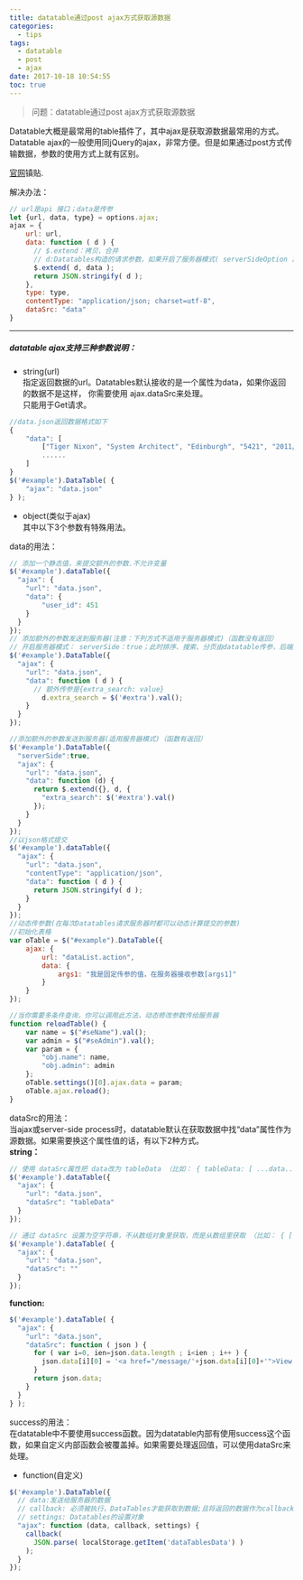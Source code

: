 ```yaml
---
title: datatable通过post ajax方式获取源数据
categories:
  - tips
tags:
  - datatable
  - post
  - ajax
date: 2017-10-18 10:54:55
toc: true
---
```

> 问题：datatable通过post ajax方式获取源数据

<!-- more -->

Datatable大概是最常用的table插件了，其中ajax是获取源数据最常用的方式。Datatable ajax的一般使用同jQuery的ajax，非常方便。但是如果通过post方式传输数据，参数的使用方式上就有区别。

[官网](https://datatables.net/reference/option/ajax)镇贴.

解决办法：
```JavaScript
// url是api 接口；data是传参
let {url, data, type} = options.ajax;
ajax = {
    url: url,
    data: function ( d ) {
      // $.extend：拷贝、合并
      // d:Datatables构造的请求参数，如果开启了服务器模式( serverSideOption ) 这个还会包含服务器请求的一些参数
      $.extend( d, data );
      return JSON.stringify( d );
    },
    type: type,
    contentType: "application/json; charset=utf-8",
    dataSrc: "data"
}
```

<hr/>

##### datatable ajax支持三种参数说明：
* string(url)   
  指定返回数据的url。Datatables默认接收的是一个属性为data，如果你返回的数据不是这样， 你需要使用 ajax.dataSrc来处理。   
  只能用于Get请求。

```Javascript
//data.json返回数据格式如下
{
    "data": [
        ["Tiger Nixon", "System Architect", "Edinburgh", "5421", "2011/04/25", "$3,120"],
        ......
    ]
}
$('#example').DataTable( {
    "ajax": "data.json"
} );
```

* object(类似于ajax)  
其中以下3个参数有特殊用法。

data的用法：  
```Javascript
// 添加一个静态值，来提交额外的参数.不允许变量
$('#example').dataTable({
  "ajax": {
    "url": "data.json",
    "data": {
        "user_id": 451
    }
  }
});
// 添加额外的参数发送到服务器(注意：下列方式不适用于服务器模式)（函数没有返回）
// 开启服务器模式： serverSide：true；此时排序、搜索、分页由datatable传参，后端处理
$('#example').DataTable({
  "ajax": {
    "url": "data.json",    
    "data": function ( d ) {
      // 额外传参是{extra_search: value}
        d.extra_search = $('#extra').val();
    }
  }
});

//添加额外的参数发送到服务器(适用服务器模式)（函数有返回）
$('#example').DataTable({
  "serverSide":true,
  "ajax": {
    "url": "data.json",
    "data": function (d) {
      return $.extend({}, d, {
        "extra_search": $('#extra').val()
      });
    }
  }
});
//以json格式提交
$('#example').dataTable({
  "ajax": {
    "url": "data.json",
    "contentType": "application/json",
    "data": function ( d ) {
      return JSON.stringify( d );
    }
  }
});
//动态传参数(在每次Datatables请求服务器时都可以动态计算提交的参数)
//初始化表格
var oTable = $("#example").DataTable({
    ajax: {
        url: "dataList.action",
        data: {
            args1: "我是固定传参的值，在服务器接收参数[args1]"
        }
    }
});

//当你需要多条件查询，你可以调用此方法，动态修改参数传给服务器
function reloadTable() {
    var name = $("#seName").val();
    var admin = $("#seAdmin").val();
    var param = {
        "obj.name": name,
        "obj.admin": admin
    };
    oTable.settings()[0].ajax.data = param;
    oTable.ajax.reload();
}
```
dataSrc的用法：  
当ajax或server-side process时，datatable默认在获取数据中找“data”属性作为源数据。如果需要换这个属性值的话，有以下2种方式。  
<b>string：</b>

```Javascript
// 使用 dataSrc属性把 data改为 tableData （比如： { tableData: [ ...data... ] } ）
$('#example').dataTable({
  "ajax": {
    "url": "data.json",
    "dataSrc": "tableData"
  }
});

// 通过 dataSrc 设置为空字符串，不从数组对象里获取，而是从数组里获取 （比如： { [ ...data... ] } ）
$('#example').dataTable( {
  "ajax": {
    "url": "data.json",
    "dataSrc": ""
  }
});
```

<b>function:</b>  

```Javascript
$('#example').dataTable( {
  "ajax": {
    "url": "data.json",
    "dataSrc": function ( json ) {
      for ( var i=0, ien=json.data.length ; i<ien ; i++ ) {
        json.data[i][0] = '<a href="/message/'+json.data[i][0]+'">View message</a>';
      }
      return json.data;
    }
  }
} );
```


success的用法：  
在datatable中不要使用success函数。因为datatable内部有使用success这个函数，如果自定义内部函数会被覆盖掉。如果需要处理返回值，可以使用dataSrc来处理。

* function(自定义)

```Javascript
$('#example').DataTable({
  // data:发送给服务器的数据
  // callback: 必须被执行，DataTables才能获取到数据;且将返回的数据作为callback()的唯一参数
  // settings: Datatables的设置对象
  "ajax": function (data, callback, settings) {
    callback(
      JSON.parse( localStorage.getItem('dataTablesData') )
    );
  }
});
```
